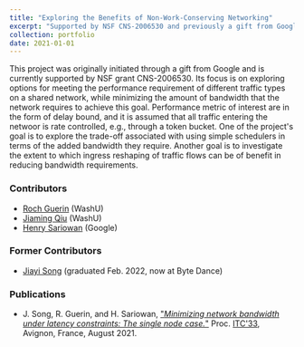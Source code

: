 ```yaml
---
title: "Exploring the Benefits of Non-Work-Conserving Networking"
excerpt: "Supported by NSF CNS-2006530 and previously a gift from Google"
collection: portfolio
date: 2021-01-01
---
```


This project was originally initiated through a gift from Google and is currently supported by NSF grant CNS-2006530.
Its focus is on exploring options for meeting the performance requirement of different traffic types on a shared
network, while minimizing the amount of bandwidth that the network requires to achieve this goal.  Performance metric
of interest are in the form of delay bound, and it is assumed that all traffic entering the netwoor is rate controlled,
e.g., through a token bucket.  One of the project's goal is to explore the trade-off associated with using simple
schedulers in terms of the added bandwidth they require.  Another goal is to investigate the extent to which ingress
reshaping of traffic flows can be of benefit in reducing bandwidth requirements.

### Contributors
* [Roch Guerin](https://www.cse.wustl.edu/~guerin/) (WashU)
* [Jiaming Qiu](https://github.com/qiujiaming315/JiamingQiu-personal-webpage) (WashU)
* [Henry Sariowan](https://www.linkedin.com/in/sariowan/) (Google)

### Former Contributors
* [Jiayi Song](https://www.linkedin.com/in/jiayi-song-1163a0137/) (graduated Feb. 2022, now at Byte Dance)

### Publications

* J. Song, R. Guerin, and H. Sariowan, ["*Minimizing network bandwidth under latency constraints: The single node case.*"](https://arxiv.org/abs/2104.02222) 
Proc. [ITC'33](https://itc33.org/), Avignon, France, August 2021.
